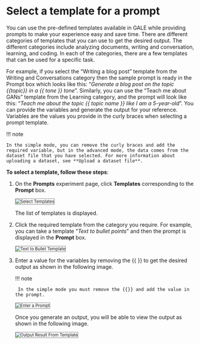 # Select a template for a prompt

You can use the pre-defined templates available in GALE while providing prompts to make your experience easy and save time. There are different categories of templates that you can use to get the desired output. The different categories include analyzing documents, writing and conversation, learning, and coding. In each of the categories, there are a few templates that can be used for a specific task. 

For example, if you select the “Writing a blog post” template from the Writing and Conversations category then the sample prompt is ready in the Prompt box which looks like this: “_Generate a blog post on the topic {{topic}} in a {{ tone }} tone_”. Similarly, you can use the “Teach me about GANs” template from the Learning category, and the prompt will look like this: “_Teach me about the topic {{ topic name }} like I am a 5-year-old_”. You can provide the variables and generate the output for your reference. Variables are the values you provide in the curly braces when selecting a prompt template.

!!! note

    In the simple mode, you can remove the curly braces and add the required variable, but in the advanced mode, the data comes from the dataset file that you have selected. For more information about uploading a dataset, see **Upload a dataset file**.


**To select a template, follow these steps**:


1. On the **Prompts** experiment page, click **Templates** corresponding to the **Prompt** box.

    <img src="../images/select-templates.png" alt="Select Templates" title="Select Templates" style="border: 1px solid gray; zoom:80%;">

    
    The list of templates is displayed.

1. Click the required template from the category you require. For example, you can take a template “_Text to bullet points_” and then the prompt is displayed in the **Prompt** box.

    <img src="../images/text-to-bullet-template.png" alt="Text to Bullet Template" title="Text to Bullet Template" style="border: 1px solid gray; zoom:80%;">

    
2. Enter a value for the variables by removing the {{ }} to get the desired output as shown in the following image.

    !!! note

        In the simple mode you must remove the {{}} and add the value in the prompt.


    <img src="../images/enter-a-prompt.png" alt="Enter a Prompt" title="Enter a Prompt" style="border: 1px solid gray; zoom:80%;">

    Once you generate an output, you will be able to view the output as shown in the following image.

    <img src="../images/output-result-from-template.png" alt="Output Result From Template" title="Output Result From Template" style="border: 1px solid gray; zoom:80%;">
